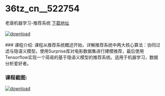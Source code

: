 # 36tz_cn__522754
老唐机器学习-推荐系统
[下载地址](http://www.36tz.cn/article/522754 "下载地址")
<br/></br>[![download](http://36tz.cn/muke_img/2018_06_2-9.png "下载地址")](http://www.36tz.cn/article/522754 "下载地址")
<br/></br>### 课程介绍:
课程从推荐系统概述开始，详解推荐系统中两大核心算法：协同过滤与隐语义模型。使用Surprise库对电影数据集进行建模推荐，最后使用Tensorflow实现一个简易的基于隐语义模型的推荐系统。适用于机器学习，数据分析爱好者。

### 课程截图:
[![download](http://36tz.cn/muke_img/2018_06_3-9.png "下载地址")](http://www.36tz.cn/article/522754 "下载地址")
